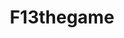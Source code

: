 ---
title: F13thegame
crosslinks:
- fridaythe13th
- FridayThe13thGame
- movies
- rupaulsdragrace
- FridayThe13thReports
- horror
- OutOfTheLoop
- FridayThe13thPC
- upvote
- WholesomeF13thegame
- halo
- itookapicture
- '2013'
- PS4
- titlegore
- highqualitygifs
- ActionFigures
- IAmA
- '2012'
---